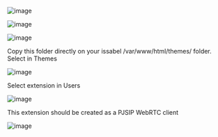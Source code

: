 ![image](https://github.com/user-attachments/assets/2e8b2bd0-eb0b-4a03-a466-260932e5d811)

![image](https://github.com/user-attachments/assets/0cfe5fec-bae2-434a-a6c3-5f112513aded)

![image](https://github.com/user-attachments/assets/d690ed8c-63d4-4a66-aa5d-97e10016c924)

Copy this folder directly on your issabel /var/www/html/themes/ folder.
Select in Themes

![image](https://github.com/user-attachments/assets/80daa659-d9a8-4e6d-879b-0a6ae9b57dc8)

Select extension in Users

![image](https://github.com/user-attachments/assets/add7eb07-0d17-495f-9f01-97030cb71499)

This extension should be created as a PJSIP WebRTC client

![image](https://github.com/user-attachments/assets/e714ab88-402e-4d1e-8498-e97766022d6d)
